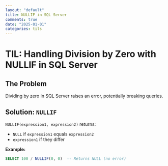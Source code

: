 ```yaml
---
layout: "default"
title: NULLIF in SQL Server
comments: true
date: "2025-01-01"
categories: tils
---
```


# TIL: Handling Division by Zero with NULLIF in SQL Server  

## The Problem  
Dividing by zero in SQL Server raises an error, potentially breaking queries.  

## Solution: `NULLIF`  
`NULLIF(expression1, expression2)` returns:  
- `NULL` if `expression1` equals `expression2`  
- `expression1` if they differ  

**Example:**  
```sql
SELECT 100 / NULLIF(0, 0)  -- Returns NULL (no error)
